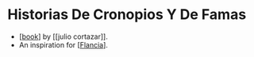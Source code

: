 # Historias De Cronopios Y De Famas

- [[book]] by [[julio cortazar]].
- An inspiration for [[Flancia]].


[//begin]: # "Autogenerated link references for markdown compatibility"
[book]: book "Book"
[Flancia]: flancia "Flancia"
[//end]: # "Autogenerated link references"